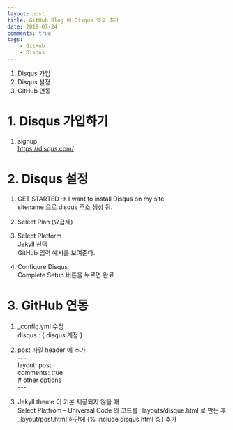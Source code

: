 ```yaml
---
layout: post  
title: GitHub Blog 에 Disqus 댓글 추가  
date: 2019-07-24  
comments: true  
tags:
    - GitHub
    - Disqus  
---
```


1. Disqus 가입
2. Disqus 설정
3. GitHub 연동

# 1. Disqus 가입하기  
1. signup  
https://disqus.com/

# 2. Disqus 설정

1. GET STARTED → I want to install Disqus on my site  
sitename 으로 disqus 주소 생성 됨.

2. Select Plan (요금제)

3. Select Platform  
Jekyll 선택  
GitHub 입력 예시를 보여준다.

4. Confiqure Disqus  
Complete Setup 버튼을 누르면 완료

# 3. GitHub 연동

1. _config.yml 수정  
disqus : { disqus 계정 }

2. post 파일 header 에 추가  
\---  
layout: post  
comments: true  
\# other options  
\---  

3. Jekyll theme 이 기본 제공되지 않을 때  
Select Platfrom - Universal Code 의 코드를 _layouts/disque.html 로 만든 후  
_layout/post.html 하단에 \{\% include disqus.html \%\} 추가
